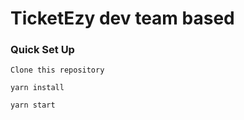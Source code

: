 # TicketEzy dev team based

### Quick Set Up 

`Clone this repository`

`yarn install`

`yarn start`
